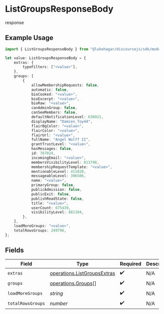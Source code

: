 # ListGroupsResponseBody

response

## Example Usage

```typescript
import { ListGroupsResponseBody } from "@lukehagar/discoursejs/sdk/models/operations";

let value: ListGroupsResponseBody = {
    extras: {
        typeFilters: ["<value>"],
    },
    groups: [
        {
            allowMembershipRequests: false,
            automatic: false,
            bioCooked: "<value>",
            bioExcerpt: "<value>",
            bioRaw: "<value>",
            canAdminGroup: false,
            canSeeMembers: false,
            defaultNotificationLevel: 638921,
            displayName: "Damien_Toy44",
            flairBgColor: "<value>",
            flairColor: "<value>",
            flairUrl: "<value>",
            fullName: "Angel Wolff II",
            grantTrustLevel: "<value>",
            hasMessages: false,
            id: 767024,
            incomingEmail: "<value>",
            membersVisibilityLevel: 813798,
            membershipRequestTemplate: "<value>",
            mentionableLevel: 411820,
            messageableLevel: 396506,
            name: "<value>",
            primaryGroup: false,
            publicAdmission: false,
            publicExit: false,
            publishReadState: false,
            title: "<value>",
            userCount: 675439,
            visibilityLevel: 881104,
        },
    ],
    loadMoreGroups: "<value>",
    totalRowsGroups: 249796,
};
```

## Fields

| Field                                                                             | Type                                                                              | Required                                                                          | Description                                                                       |
| --------------------------------------------------------------------------------- | --------------------------------------------------------------------------------- | --------------------------------------------------------------------------------- | --------------------------------------------------------------------------------- |
| `extras`                                                                          | [operations.ListGroupsExtras](../../../sdk/models/operations/listgroupsextras.md) | :heavy_check_mark:                                                                | N/A                                                                               |
| `groups`                                                                          | [operations.Groups](../../../sdk/models/operations/groups.md)[]                   | :heavy_check_mark:                                                                | N/A                                                                               |
| `loadMoreGroups`                                                                  | *string*                                                                          | :heavy_check_mark:                                                                | N/A                                                                               |
| `totalRowsGroups`                                                                 | *number*                                                                          | :heavy_check_mark:                                                                | N/A                                                                               |